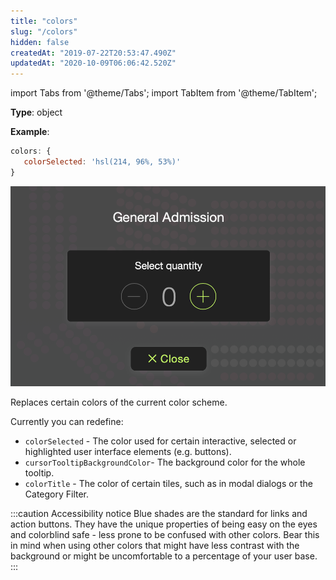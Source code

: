```yaml
---
title: "colors"
slug: "/colors"
hidden: false
createdAt: "2019-07-22T20:53:47.490Z"
updatedAt: "2020-10-09T06:06:42.520Z"
---
```


import Tabs from '@theme/Tabs';
import TabItem from '@theme/TabItem';

**Type**: object

**Example**:
```javascript
colors: {
   colorSelected: 'hsl(214, 96%, 53%)'
}
```

![Screen Shot 2019-07-22 at 2.19.43 PM.png](/img/readme/Screen-Shot-2019-07-22-at-2.19.43-PM.png)

Replaces certain colors of the current color scheme.

Currently you can redefine:

- `colorSelected` - The color used for certain interactive, selected or highlighted user interface elements (e.g. buttons).
- `cursorTooltipBackgroundColor`- The background color for the whole tooltip.
- `colorTitle` - The color of certain tiles, such as in modal dialogs or the Category Filter.

:::caution Accessibility notice
Blue shades are the standard for links and action buttons. They have the unique properties of being easy on the eyes and colorblind safe - less prone to be confused with other colors. Bear this in mind when using other colors that might have less contrast with the background or might be uncomfortable to a percentage of your user base.
:::

